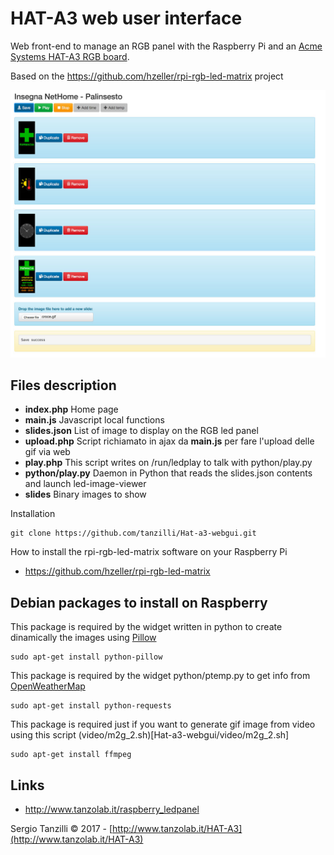 # HAT-A3 web user interface

Web front-end to manage an RGB panel with the Raspberry Pi and an [Acme Systems 
HAT-A3 RGB board](http://www.tanzolab.it/HAT-A3).

Based on the  https://github.com/hzeller/rpi-rgb-led-matrix project

![Screenshot](/images/screenshot.jpg)

## Files description

* __index.php__ Home page
* __main.js__ Javascript local functions
* __slides.json__ List of image to display on the RGB led panel
* __upload.php__ Script richiamato in ajax da __main.js__ per fare l'upload delle gif via web
* __play.php__ This script writes on /run/ledplay to talk with python/play.py
* __python/play.py__ Daemon in Python that reads the slides.json contents and launch led-image-viewer
* __slides__ Binary images to show

Installation

	git clone https://github.com/tanzilli/Hat-a3-webgui.git

How to install the rpi-rgb-led-matrix software on your Raspberry Pi

* https://github.com/hzeller/rpi-rgb-led-matrix

## Debian packages to install on Raspberry 

This package is required by the widget written in python to create dinamically the images using [Pillow](https://python-pillow.org/)

	sudo apt-get install python-pillow

This package is required by the widget python/ptemp.py to get info from [OpenWeatherMap](https://openweathermap.org/)

	sudo apt-get install python-requests
	
This package is required just if you want to generate gif image from video using this script (video/m2g_2.sh)[Hat-a3-webgui/video/m2g_2.sh]

	sudo apt-get install ffmpeg	

## Links
	
* http://www.tanzolab.it/raspberry_ledpanel

Sergio Tanzilli &copy; 2017 - [http://www.tanzolab.it/HAT-A3](http://www.tanzolab.it/HAT-A3)
